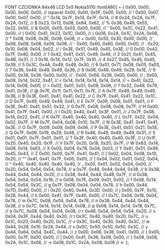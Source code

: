 
FONT CZCIONKA 84x48 LCD 5x5
Nokia5110::font[480] = {
    0x00, 0x00, 0x00, 0x00, 0x00, // (space)
    0x00, 0x00, 0x5F, 0x00, 0x00, // !
    0x00, 0x07, 0x00, 0x07, 0x00, // "
    0x14, 0x7F, 0x14, 0x7F, 0x14, // #
    0x24, 0x2A, 0x7F, 0x2A, 0x12, // $
    0x23, 0x13, 0x08, 0x64, 0x62, // %
    0x36, 0x49, 0x55, 0x22, 0x50, // &
    0x00, 0x05, 0x03, 0x00, 0x00, // '
    0x00, 0x1C, 0x22, 0x41, 0x00, // (
    0x00, 0x41, 0x22, 0x1C, 0x00, // )
    0x08, 0x2A, 0x1C, 0x2A, 0x08, // *
    0x08, 0x08, 0x3E, 0x08, 0x08, // +
    0x00, 0x50, 0x30, 0x00, 0x00, // ,
    0x08, 0x08, 0x08, 0x08, 0x08, // -
    0x00, 0x60, 0x60, 0x00, 0x00, // .
    0x20, 0x10, 0x08, 0x04, 0x02, // /
    0x3E, 0x51, 0x49, 0x45, 0x3E, // 0
    0x00, 0x42, 0x7F, 0x40, 0x00, // 1
    0x42, 0x61, 0x51, 0x49, 0x46, // 2
    0x21, 0x41, 0x45, 0x4B, 0x31, // 3
    0x18, 0x14, 0x12, 0x7F, 0x10, // 4
    0x27, 0x45, 0x45, 0x45, 0x39, // 5
    0x3C, 0x4A, 0x49, 0x49, 0x30, // 6
    0x01, 0x71, 0x09, 0x05, 0x03, // 7
    0x36, 0x49, 0x49, 0x49, 0x36, // 8
    0x06, 0x49, 0x49, 0x29, 0x1E, // 9
    0x00, 0x36, 0x36, 0x00, 0x00, // :
    0x00, 0x56, 0x36, 0x00, 0x00, // ;
    0x00, 0x08, 0x14, 0x22, 0x41, // <
    0x14, 0x14, 0x14, 0x14, 0x14, // =
    0x41, 0x22, 0x14, 0x08, 0x00, // >
    0x02, 0x01, 0x51, 0x09, 0x06, // ?
    0x32, 0x49, 0x79, 0x41, 0x3E, // @
    0x7E, 0x11, 0x11, 0x11, 0x7E, // A
    0x7F, 0x49, 0x49, 0x49, 0x36, // B
    0x3E, 0x41, 0x41, 0x41, 0x22, // C
    0x7F, 0x41, 0x41, 0x22, 0x1C, // D
    0x7F, 0x49, 0x49, 0x49, 0x41, // E
    0x7F, 0x09, 0x09, 0x01, 0x01, // F
    0x3E, 0x41, 0x41, 0x51, 0x32, // G
    0x7F, 0x08, 0x08, 0x08, 0x7F, // H
    0x00, 0x41, 0x7F, 0x41, 0x00, // I
    0x20, 0x40, 0x41, 0x3F, 0x01, // J
    0x7F, 0x08, 0x14, 0x22, 0x41, // K
    0x7F, 0x40, 0x40, 0x40, 0x40, // L
    0x7F, 0x02, 0x04, 0x02, 0x7F, // M
    0x7F, 0x04, 0x08, 0x10, 0x7F, // N
    0x3E, 0x41, 0x41, 0x41, 0x3E, // O
    0x7F, 0x09, 0x09, 0x09, 0x06, // P
    0x3E, 0x41, 0x51, 0x21, 0x5E, // Q
    0x7F, 0x09, 0x19, 0x29, 0x46, // R
    0x46, 0x49, 0x49, 0x49, 0x31, // S
    0x01, 0x01, 0x7F, 0x01, 0x01, // T
    0x3F, 0x40, 0x40, 0x40, 0x3F, // U
    0x1F, 0x20, 0x40, 0x20, 0x1F, // V
    0x7F, 0x20, 0x18, 0x20, 0x7F, // W
    0x63, 0x14, 0x08, 0x14, 0x63, // X
    0x03, 0x04, 0x78, 0x04, 0x03, // Y
    0x61, 0x51, 0x49, 0x45, 0x43, // Z
    0x00, 0x00, 0x7F, 0x41, 0x41, // [
    0x02, 0x04, 0x08, 0x10, 0x20, // "\"
    0x41, 0x41, 0x7F, 0x00, 0x00, // ]
    0x04, 0x02, 0x01, 0x02, 0x04, // ^
    0x40, 0x40, 0x40, 0x40, 0x40, // _
    0x00, 0x01, 0x02, 0x04, 0x00, // `
    0x20, 0x54, 0x54, 0x54, 0x78, // a
    0x7F, 0x48, 0x44, 0x44, 0x38, // b
    0x38, 0x44, 0x44, 0x44, 0x20, // c
    0x38, 0x44, 0x44, 0x48, 0x7F, // d
    0x38, 0x54, 0x54, 0x54, 0x18, // e
    0x08, 0x7E, 0x09, 0x01, 0x02, // f
    0x08, 0x14, 0x54, 0x54, 0x3C, // g
    0x7F, 0x08, 0x04, 0x04, 0x78, // h
    0x00, 0x44, 0x7D, 0x40, 0x00, // i
    0x20, 0x40, 0x44, 0x3D, 0x00, // j
    0x00, 0x7F, 0x10, 0x28, 0x44, // k
    0x00, 0x41, 0x7F, 0x40, 0x00, // l
    0x7C, 0x04, 0x18, 0x04, 0x78, // m
    0x7C, 0x08, 0x04, 0x04, 0x78, // n
    0x38, 0x44, 0x44, 0x44, 0x38, // o
    0x7C, 0x14, 0x14, 0x14, 0x08, // p
    0x08, 0x14, 0x14, 0x18, 0x7C, // q
    0x7C, 0x08, 0x04, 0x04, 0x08, // r
    0x48, 0x54, 0x54, 0x54, 0x20, // s
    0x04, 0x3F, 0x44, 0x40, 0x20, // t
    0x3C, 0x40, 0x40, 0x20, 0x7C, // u
    0x1C, 0x20, 0x40, 0x20, 0x1C, // v
    0x3C, 0x40, 0x30, 0x40, 0x3C, // w
    0x44, 0x28, 0x10, 0x28, 0x44, // x
    0x0C, 0x50, 0x50, 0x50, 0x3C, // y
    0x44, 0x64, 0x54, 0x4C, 0x44, // z
    0x00, 0x08, 0x36, 0x41, 0x00, // {
    0x00, 0x00, 0x7F, 0x00, 0x00, // |
    0x00, 0x41, 0x36, 0x08, 0x00, // }
    0x08, 0x08, 0x2A, 0x1C, 0x08, // ->
    0x08, 0x1C, 0x2A, 0x08, 0x08  // <-
};